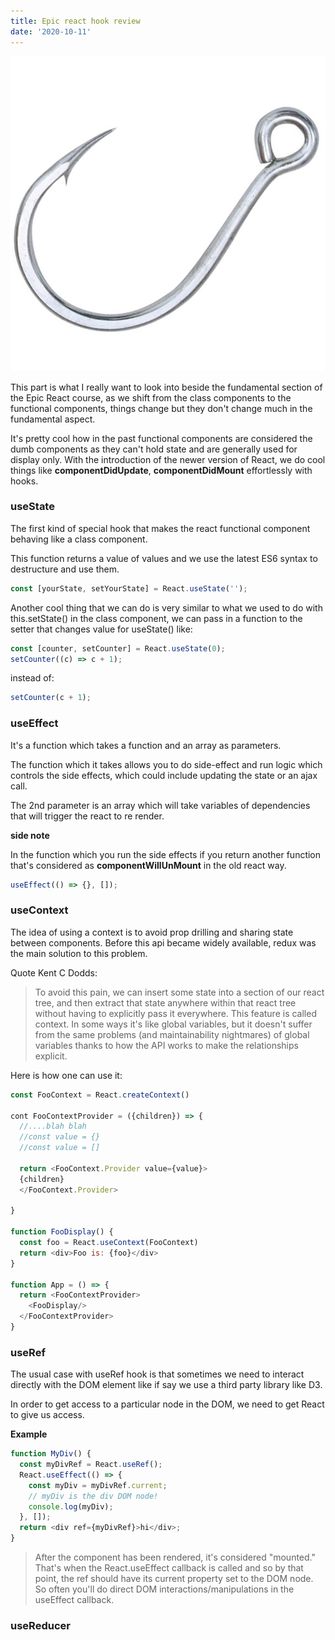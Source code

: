 ```yaml
---
title: Epic react hook review
date: '2020-10-11'
---
```


![intro](./intro.jpg)

This part is what I really want to look into beside the fundamental section of the Epic React course, as we shift from the class components to the functional components, things change but they don't change much in the fundamental aspect.

It's pretty cool how in the past functional components are considered the dumb components as they can't hold state and are generally used for display only. With the introduction of the newer version of React, we do cool things like **componentDidUpdate**, **componentDidMount** effortlessly with hooks.

### useState

The first kind of special hook that makes the react functional component behaving like a class component.

This function returns a value of values and we use the latest ES6 syntax to destructure and use them.

```javascript
const [yourState, setYourState] = React.useState('');
```

Another cool thing that we can do is very similar to what we used to do with this.setState() in the class component, we can pass in a function to the setter that changes value for useState() like:

```javascript
const [counter, setCounter] = React.useState(0);
setCounter((c) => c + 1);
```

instead of:

```javascript
setCounter(c + 1);
```

### useEffect

It's a function which takes a function and an array as parameters.

The function which it takes allows you to do side-effect and run logic which controls the side effects, which could include updating the state or an ajax call.

The 2nd parameter is an array which will take variables of dependencies that will trigger the react to re render.

**side note**

In the function which you run the side effects if you return another function that's considered as **componentWillUnMount** in the old react way.

```javascript
useEffect(() => {}, []);
```

### useContext

The idea of using a context is to avoid prop drilling and sharing state between components. Before this api became widely available, redux was the main solution to this problem.

Quote Kent C Dodds:

> To avoid this pain, we can insert some state into a section of our react tree, and then extract that state anywhere within that react tree without having to explicitly pass it everywhere. This feature is called context. In some ways it's like global variables, but it doesn't suffer from the same problems (and maintainability nightmares) of global variables thanks to how the API works to make the relationships explicit.

Here is how one can use it:

```javascript
const FooContext = React.createContext()

cont FooContextProvider = ({children}) => {
  //....blah blah
  //const value = {}
  //const value = []

  return <FooContext.Provider value={value}>
  {children}
  </FooContext.Provider>

}

function FooDisplay() {
  const foo = React.useContext(FooContext)
  return <div>Foo is: {foo}</div>
}

function App = () => {
  return <FooContextProvider>
    <FooDisplay/>
  </FooContextProvider>
}

```

### useRef

The usual case with useRef hook is that sometimes we need to interact directly with the DOM element like if say we use a third party library like D3.

In order to get access to a particular node in the DOM, we need to get React to give us access.

**Example**

```javascript
function MyDiv() {
  const myDivRef = React.useRef();
  React.useEffect(() => {
    const myDiv = myDivRef.current;
    // myDiv is the div DOM node!
    console.log(myDiv);
  }, []);
  return <div ref={myDivRef}>hi</div>;
}
```

> After the component has been rendered, it's considered "mounted." That's when the React.useEffect callback is called and so by that point, the ref should have its current property set to the DOM node. So often you'll do direct DOM
> interactions/manipulations in the useEffect callback.

### useReducer
